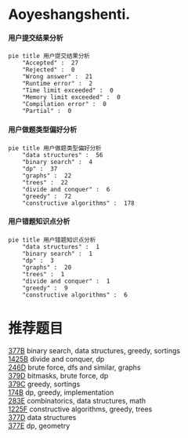 # Aoyeshangshenti.

<!-- tabs:start -->



#### **用户提交结果分析**

```mermaid
pie title 用户提交结果分析
    "Accepted" :  27
    "Rejected" :  0
    "Wrong answer" :  21
    "Runtime error" :  2
    "Time limit exceeded" :  0
    "Memory limit exceeded" :  0
    "Compilation error" :  0
    "Partial" :  0
```

#### **用户做题类型偏好分析**

```mermaid
pie title 用户做题类型偏好分析
    "data structures" :  56
    "binary search" :  4
    "dp" :  37
    "graphs" :  22
    "trees" :  22
    "divide and conquer" :  6
    "greedy" :  72
    "constructive algorithms" :  178
```
#### **用户错题知识点分析**

```mermaid
pie title 用户错题知识点分析
    "data structures" :  1
    "binary search" :  1
    "dp" :  3
    "graphs" :  20
    "trees" :  1
    "divide and conquer" :  1
    "greedy" :  9
    "constructive algorithms" :  6
```



<!-- tabs:end -->
# 推荐题目
[377B](https://codeforces.com/contest/377/problem/B)		binary search,
                        data structures,
                        greedy,
                        sortings		  
[1425B](https://codeforces.com/contest/1425/problem/B)		divide and conquer,
                        dp		  
[246D](https://codeforces.com/contest/246/problem/D)		brute force,
                        dfs and similar,
                        graphs		  
[379D](https://codeforces.com/contest/379/problem/D)		bitmasks,
                        brute force,
                        dp		  
[379C](https://codeforces.com/contest/379/problem/C)		greedy,
                        sortings		  
[174B](https://codeforces.com/contest/174/problem/B)		dp,
                        greedy,
                        implementation		  
[283E](https://codeforces.com/contest/283/problem/E)		combinatorics,
                        data structures,
                        math		  
[1225F](https://codeforces.com/contest/1225/problem/F)		constructive algorithms,
                        greedy,
                        trees		  
[377D](https://codeforces.com/contest/377/problem/D)		data structures		  
[377E](https://codeforces.com/contest/377/problem/E)		dp,
                        geometry		  
